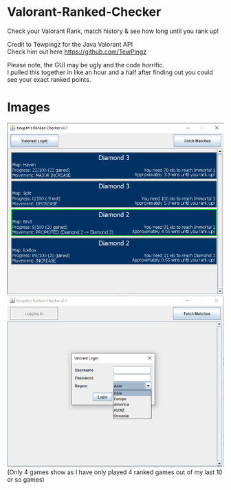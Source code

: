 # Valorant-Ranked-Checker
Check your Valorant Rank, match history & see how long until you rank up!

Credit to Tewpingz for the Java Valorant API  
Check him out here https://github.com/TewPingz  

Please note, the GUI may be ugly and the code horrific.  
I pulled this together in like an hour and a half after finding out you could see your exact ranked points.

# Images  
![](images/RankedChecker.png)  
![](images/RankedCheckerLogin.png)  
(Only 4 games show as I have only played 4 ranked games out of my last 10 or so games)